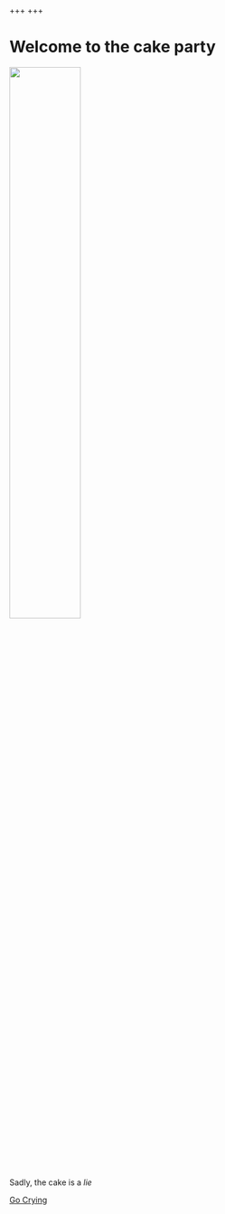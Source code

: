 +++
+++

# Welcome to the cake party

<img class="transparent no-hover" style="width:50%" src="https://i1.theportalwiki.net/img/0/0a/Portal_Cake.png"/>

Sadly, the cake is a _lie_

<div class="dialog-buttons">
  <a class="inline-button" href="../">Go Crying</a>
</div>
